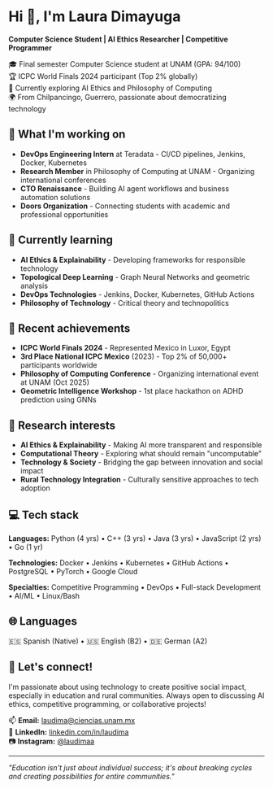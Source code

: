 # Hi 👋, I'm Laura Dimayuga

**Computer Science Student | AI Ethics Researcher | Competitive Programmer**

🎓 Final semester Computer Science student at UNAM (GPA: 94/100)  
🏆 ICPC World Finals 2024 participant (Top 2% globally)  
🤖 Currently exploring AI Ethics and Philosophy of Computing  
🌍 From Chilpancingo, Guerrero, passionate about democratizing technology

## 🔭 What I'm working on

- **DevOps Engineering Intern** at Teradata - CI/CD pipelines, Jenkins, Docker, Kubernetes
- **Research Member** in Philosophy of Computing at UNAM - Organizing international conferences
- **CTO Renaissance** - Building AI agent workflows and business automation solutions
- **Doors Organization** - Connecting students with academic and professional opportunities

## 🌱 Currently learning

- **AI Ethics & Explainability** - Developing frameworks for responsible technology
- **Topological Deep Learning** - Graph Neural Networks and geometric analysis
- **DevOps Technologies** - Jenkins, Docker, Kubernetes, GitHub Actions
- **Philosophy of Technology** - Critical theory and technopolitics

## 🏅 Recent achievements

- **ICPC World Finals 2024** - Represented Mexico in Luxor, Egypt
- **3rd Place National ICPC Mexico** (2023) - Top 2% of 50,000+ participants worldwide
- **Philosophy of Computing Conference** - Organizing international event at UNAM (Oct 2025)
- **Geometric Intelligence Workshop** - 1st place hackathon on ADHD prediction using GNNs

## 🎯 Research interests

- **AI Ethics & Explainability** - Making AI more transparent and responsible
- **Computational Theory** - Exploring what should remain "uncomputable"
- **Technology & Society** - Bridging the gap between innovation and social impact
- **Rural Technology Integration** - Culturally sensitive approaches to tech adoption

## 💻 Tech stack

**Languages:** Python (4 yrs) • C++ (3 yrs) • Java (3 yrs) • JavaScript (2 yrs) • Go (1 yr)

**Technologies:** Docker • Jenkins • Kubernetes • GitHub Actions • PostgreSQL • PyTorch • Google Cloud

**Specialties:** Competitive Programming • DevOps • Full-stack Development • AI/ML • Linux/Bash

## 🌐 Languages

🇪🇸 Spanish (Native) • 🇺🇸 English (B2) • 🇩🇪 German (A2)

## 🤝 Let's connect!

I'm passionate about using technology to create positive social impact, especially in education and rural communities. Always open to discussing AI ethics, competitive programming, or collaborative projects!

📫 **Email:** laudima@ciencias.unam.mx  
💼 **LinkedIn:** [linkedin.com/in/laudima](https://linkedin.com/in/laudima)  
📷 **Instagram:** [@laudimaa](https://instagram.com/laudimaa)

---

*"Education isn't just about individual success; it's about breaking cycles and creating possibilities for entire communities."*

